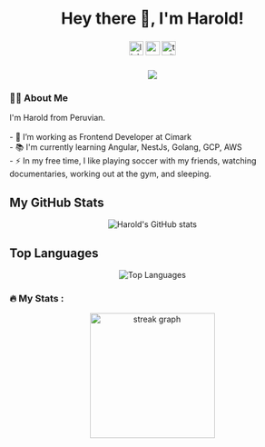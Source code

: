 <div align="center">
  <h1>Hey there 👋, I'm Harold!</h1>
</div>

###

<div align="center">
  <a href="https://www.linkedin.com/in/haroldmedrano18" target="_blank"><img src="https://img.shields.io/static/v1?message=LinkedIn&logo=linkedin&label=&color=0077B5&logoColor=white&labelColor=&style=for-the-badge" height="25" alt="linkedin logo" /></a>
  <a href="https://www.youtube.com/channel/harold18m" target="_blank"><img src="https://img.shields.io/static/v1?message=Youtube&logo=youtube&label=&color=FF0000&logoColor=white&labelColor=&style=for-the-badge" height="25" alt="youtube logo" /></a>
  <a href="https://twitter.com/harold18m" target="_blank"><img src="https://img.shields.io/static/v1?message=Twitter&logo=twitter&label=&color=1DA1F2&logoColor=white&labelColor=&style=for-the-badge" height="25" alt="twitter logo" /></a>
</div>

###

<div align="center">
  <img src="https://visitor-badge.laobi.icu/badge?page_id=harold18m.harold18m&" />
</div>

###

<h3 align="left">👩‍💻 About Me</h3>

<p align="left">I'm Harold from Peruvian.<br><br>- 🔭 I’m working as Frontend Developer at Cimark<br>- 📚 I'm currently learning Angular, NestJs, Golang, GCP, AWS<br>- ⚡ In my free time, I like playing soccer with my friends, watching documentaries, working out at the gym, and sleeping. </p>
 
## My GitHub Stats
<div align="center">
  <img src="https://github-readme-stats.vercel.app/api?username=harold18m&show_icons=true&theme=radical" alt="Harold's GitHub stats" />
</div>

## Top Languages
<div align="center">
  <img src="https://github-readme-stats.vercel.app/api/top-langs/?username=harold18m&layout=compact&theme=radical" alt="Top Languages" />
</div>

###

<h3 align="left">🔥 My Stats :</h3>

<div align="center">
  <img src="https://streak-stats.demolab.com?user=harold18m&locale=en&mode=daily&theme=dark&hide_border=false&border_radius=5&order=3" height="220" alt="streak graph" />
</div>

###
